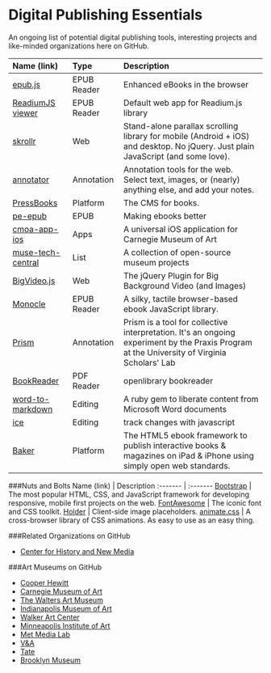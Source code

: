 Digital Publishing Essentials
=============================

An ongoing list of potential digital publishing tools, interesting projects and like-minded organizations here on GitHub.

Name (link) | Type | Description
:------- | :------- | :-------
[epub.js](https://github.com/futurepress/epub.js) | EPUB Reader | Enhanced eBooks in the browser
[ReadiumJS viewer](https://github.com/readium/readium-js-viewer) | EPUB Reader | Default web app for Readium.js library
[skrollr](https://github.com/Prinzhorn/skrollr) | Web | Stand-alone parallax scrolling library for mobile (Android + iOS) and desktop. No jQuery. Just plain JavaScript (and some love).
[annotator](https://github.com/openannotation/annotator) | Annotation | Annotation tools for the web. Select text, images, or (nearly) anything else, and add your notes.
[PressBooks](https://github.com/pressbooks/pressbooks) | Platform | The CMS for books.
[pe-epub](https://github.com/peoples-e/pe-epub) | EPUB | Making ebooks better
[cmoa-app-ios](https://github.com/cmoa/cmoa-app-ios) | Apps | A universal iOS application for Carnegie Museum of Art
[muse-tech-central](https://github.com/MuseCompNet/muse-tech-central) | List | A collection of open-source museum projects
[BigVideo.js](https://github.com/dfcb/BigVideo.js) | Web | The jQuery Plugin for Big Background Video (and Images)
[Monocle](https://github.com/joseph/Monocle) | EPUB Reader | A silky, tactile browser-based ebook JavaScript library.
[Prism](https://github.com/scholarslab/prism) | Annotation | Prism is a tool for collective interpretation. It's an ongoing experiment by the Praxis Program at the University of Virginia Scholars' Lab
[BookReader](https://github.com/openlibrary/bookreader) | PDF Reader | openlibrary bookreader
[word-to-markdown](https://github.com/benbalter/word-to-markdown) | Editing | A ruby gem to liberate content from Microsoft Word documents
[ice](https://github.com/NYTimes/ice/) | Editing | track changes with javascript
[Baker](https://github.com/bakerframework/baker) | Platform | The HTML5 ebook framework to publish interactive books & magazines on iPad & iPhone using simply open web standards.

###Nuts and Bolts
Name (link) | Description
:------- | :-------
[Bootstrap](https://github.com/twbs/bootstrap) | The most popular HTML, CSS, and JavaScript framework for developing responsive, mobile first projects on the web.
[FontAwesome](https://github.com/FortAwesome/Font-Awesome) | The iconic font and CSS toolkit.
[Holder](https://github.com/imsky/holder) | Client-side image placeholders.
[animate.css](https://github.com/daneden/animate.css) | A cross-browser library of CSS animations. As easy to use as an easy thing.

###Related Organizations on GitHub
* [Center for History and New Media](https://github.com/chnm)

###Art Museums on GitHub
* [Cooper Hewitt](https://github.com/cooperhewitt)
* [Carnegie Museum of Art](https://github.com/cmoa)
* [The Walters Art Museum](https://github.com/WaltersArtMuseum)
* [Indianapolis Museum of Art](https://github.com/IMAmuseum)
* [Walker Art Center](https://github.com/walkerart)
* [Minneapolis Institute of Art](https://github.com/artsmia)
* [Met Media Lab](https://github.com/metmuseum-medialab)
* [V&A](https://github.com/vanda)
* [Tate](https://github.com/tategallery)
* [Brooklyn Museum](https://github.com/brooklynmuseum)
